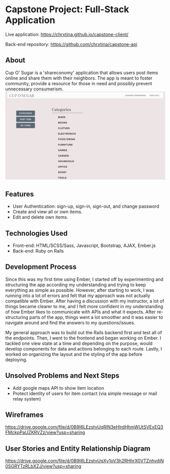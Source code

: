 # Capstone Project: Full-Stack Application

Live application: https://chrxtina.github.io/capstone-client/

Back-end repository: https://github.com/chrxtina/capstone-api

## About

Cup O' Sugar is a 'shareconomy' application that allows users post items online and share them with their neighbors. The app is meant to foster community, provide a resource for those in need and possibly prevent unnecessary consumerism.
![Cup O' Sugar screenshot](/app/images/CupoSugar.jpg)

## Features

* User Authentication: sign-up, sign-in, sign-out, and change password
* Create and view all or own items.
* Edit and delete own items.

## Technologies Used

* Front-end: HTML/SCSS/Sass, Javascript, Bootstrap, AJAX, Ember.js
* Back-end: Ruby on Rails

## Development Process

Since this was my first time using Ember, I started off by experimenting and
structuring the app according my understanding and trying to keep everything as
simple as possible. However, after starting to work, I was running into a lot
of errors and felt that my approach was not actually compatible with Ember.
After having a discussion with my instructor, a lot of things became clearer to
me, and I felt more confident in my understanding of how Ember likes to
communicate with APIs and what it expects. After re-structuring parts of the
app, things went a lot smoother and it was easier to navigate around and find
the answers to my questions/issues.

My general approach was to build out the Rails backend first and test all of the
endpoints. Then, I went to the frontend and began working on Ember. I tackled
one view state at a time and depending on the purpose, would develop components
for data and actions belonging to each route. Lastly, I worked on organizing
the layout and the styling of the app before deploying.


## Unsolved Problems and Next Steps

* Add google maps API to show item location
* Protect identity of users for item contact (via simple message or mail relay system)

## Wireframes

https://drive.google.com/file/d/0B9I6LEzstvUqRlN3eHlrdHhmWUtSVExEQ3FMckpPaUZKRVZz/view?usp=sharing

## User Stories and Entity Relationship Diagram

https://drive.google.com/file/d/0B9I6LEzstvUqXy1oV3h2RHhrX0VTZnhvdjN0SGRYTzRLbXZJ/view?usp=sharing
